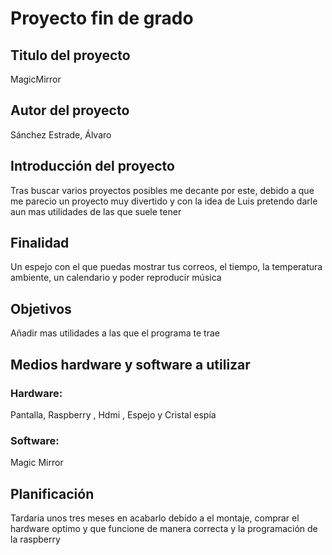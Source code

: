 # Proyecto fin de grado
## Titulo del proyecto
MagicMirror
## Autor del proyecto
Sánchez Estrade, Álvaro
## Introducción del proyecto
Tras buscar varios proyectos posibles me decante por este, debido a que me parecio un proyecto muy divertido y con la idea de Luis pretendo darle aun mas utilidades de las que suele tener
## Finalidad
Un espejo con el que puedas mostrar tus correos, el tiempo, la temperatura ambiente, un calendario y poder reproducir música 
## Objetivos
Añadir mas utilidades a las que el programa te trae
## Medios hardware y software a utilizar
### Hardware:
Pantalla, Raspberry , Hdmi , Espejo y Cristal espía
### Software: 
Magic Mirror
## Planificación
Tardaria unos tres meses en acabarlo debido a el montaje, comprar el hardware optimo y que funcione de manera correcta y la programación de la raspberry

